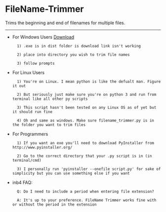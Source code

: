 # FileName-Trimmer
Trims the beginning and end of filenames for multiple files. 
************************************************************
- For Windows Users [Download](https://github.com/Novaki92/FileName-Trimmer/blob/master/dist/filename_trimmer.exe)

        1) .exe is in dist folder is download link isn't working

        2) place into directory you wish to trim file names

        3) follow prompts

    
- For Linux Users

        1) You're on Linux. I mean python is like the defualt man. Figure it out 

        2) But seriously just make sure you're on python 3 and run from terminal like all other py scripts

        3) This script hasn't been tested on any Linux OS as of yet but it should run fine

        4) Oh and same as windows. Make sure filename_trimmer.py is in the folder you want to trim files
    
 
- For Programmers

        1) If you want an exe you'll need to download PyInstaller from http://www.pyinstaller.org/

        2) Go to the correct directory that your .py script is in (in terminal/cmd)

        3) I personally run 'pyinstaller --onefile script.py' for sake of simplicity but you can use something else if you want

- inb4 FAQ:

        Q: Do I need to include a period when entering file extension?

        A: It's up to your preference. FileName Trimmer works fine with or without the period in the extension
